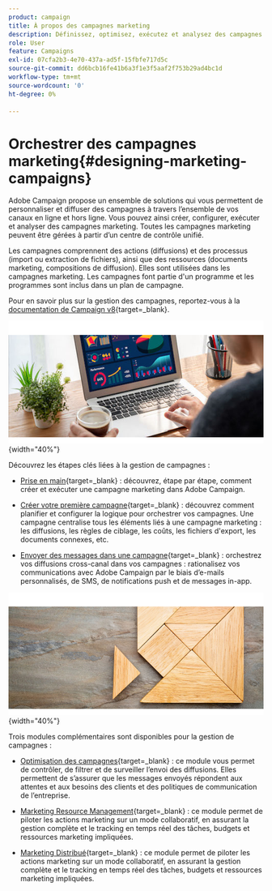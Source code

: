 ```yaml
---
product: campaign
title: À propos des campagnes marketing
description: Définissez, optimisez, exécutez et analysez des campagnes marketing.
role: User
feature: Campaigns
exl-id: 07cfa2b3-4e70-437a-ad5f-15fbfe717d5c
source-git-commit: dd6bcb16fe41b6a3f1e3f5aaf2f753b29ad4bc1d
workflow-type: tm+mt
source-wordcount: '0'
ht-degree: 0%

---
```


# Orchestrer des campagnes marketing{#designing-marketing-campaigns}

Adobe Campaign propose un ensemble de solutions qui vous permettent de personnaliser et diffuser des campagnes à travers l’ensemble de vos canaux en ligne et hors ligne. Vous pouvez ainsi créer, configurer, exécuter et analyser des campagnes marketing. Toutes les campagnes marketing peuvent être gérées à partir d’un centre de contrôle unifié.

Les campagnes comprennent des actions (diffusions) et des processus (import ou extraction de fichiers), ainsi que des ressources (documents marketing, compositions de diffusion). Elles sont utilisées dans les campagnes marketing. Les campagnes font partie d&#39;un programme et les programmes sont inclus dans un plan de campagne.

Pour en savoir plus sur la gestion des campagnes, reportez-vous à la [documentation de Campaign v8](https://experienceleague.adobe.com/docs/campaign/campaign-v8/campaigns/campaigns.html?lang=fr){target=_blank}.

![](assets/do-not-localize/campaign.jpg){width="40%"}

Découvrez les étapes clés liées à la gestion de campagnes :

* [Prise en main](https://experienceleague.adobe.com/docs/campaign/automation/campaign-orchestration/set-up-campaigns.html?lang=fr){target=_blank} : découvrez, étape par étape, comment créer et exécuter une campagne marketing dans Adobe Campaign.

* [Créer votre première campagne](https://experienceleague.adobe.com/docs/campaign/automation/campaign-orchestration/marketing-campaign-create.html?lang=fr){target=_blank} : découvrez comment planifier et configurer la logique pour orchestrer vos campagnes. Une campagne centralise tous les éléments liés à une campagne marketing : les diffusions, les règles de ciblage, les coûts, les fichiers d&#39;export, les documents connexes, etc.

* [Envoyer des messages dans une campagne](https://experienceleague.adobe.com/docs/campaign/automation/campaign-orchestration/marketing-campaign-deliveries.html?lang=fr){target=_blank} : orchestrez vos diffusions cross-canal dans vos campagnes : rationalisez vos communications avec Adobe Campaign par le biais d’e-mails personnalisés, de SMS, de notifications push et de messages in-app.

![](assets/do-not-localize/add-on.jpg){width="40%"}

Trois modules complémentaires sont disponibles pour la gestion de campagnes :

* [Optimisation des campagnes](https://experienceleague.adobe.com/docs/campaign/automation/campaign-optimization/campaign-typologies.html?lang=fr){target=_blank} : ce module vous permet de contrôler, de filtrer et de surveiller l’envoi des diffusions. Elles permettent de s’assurer que les messages envoyés répondent aux attentes et aux besoins des clients et des politiques de communication de l’entreprise.

* [Marketing Resource Management](https://experienceleague.adobe.com/docs/campaign/automation/mrm/about-marketing-resource-management.html?lang=fr){target=_blank} : ce module permet de piloter les actions marketing sur un mode collaboratif, en assurant la gestion complète et le tracking en temps réel des tâches, budgets et ressources marketing impliquées.

* [Marketing Distribué](https://experienceleague.adobe.com/docs/campaign/automation/distributed-marketing/about-distributed-marketing.html?lang=fr){target=_blank} : ce module permet de piloter les actions marketing sur un mode collaboratif, en assurant la gestion complète et le tracking en temps réel des tâches, budgets et ressources marketing impliquées.

<!--

Adobe Campaign lets you define, optimize, execute and analyze communications and marketing campaigns. Adobe Campaign acts like a unified order and execution center for marketing strategies. For more on this, refer to [Access campaigns](../../distributed/using/accessing-campaigns.md) and [Create marketing campaigns](../../campaign/using/setting-up-marketing-campaigns.md).

In addition, the **Marketing Resource Management (MRM)** module lets you control marketing actions in a collaborative mode by providing complete management and real-time tracking of the tasks, budgets and marketing resources involved. The Marketing Resource Management lets you optimize and regulate the management of internal and external processes, resources and marketing campaigns, as well as third party relations (agencies, printers, etc.). For more on this, refer to [this section](../../mrm/using/about-marketing-resource-management.md).

>[!NOTE]
>
>For more on the Adobe Campaign core functionalities, refer t [this section](../../platform/using/about-adobe-campaign-classic.md) section.  
>Capabilities related to population targeting, message personalization and message delivery on the various channels are detailed in [this section](../../delivery/using/steps-about-delivery-creation-steps.md).

![](assets/do-not-localize/how-to-video.png) [Discover marketing campaigns keys concepts in video](#video)

## Core concepts {#core-concepts}

The following concepts need to be known in the context of Campaign:

* **Campaign**

  A campaign centralizes all the elements related to a marketing campaign: deliveries, targeting rules, costs, export files, related documents, etc. Each campaign is attached to a program.

  For more on this, refer to [Adding a campaign](../../campaign/using/setting-up-marketing-campaigns.md#adding-a-campaign).

* **Program**

  A program lets you define marketing actions for a calendar period: launch, canvassing, loyalty, etc. Each program contains campaigns linked to a calendar, which provides an overall view.

* **Plan**

  The marketing plan can contain multiple programs. It is linked to a calendar period, has an allocated budget and can also be linked up to documents and objectives.

  For more on this, refer to [Campaign calendar](../../campaign/using/accessing-marketing-campaigns.md#campaign-calendar).

* **Workflow**

  A campaign workflow contains the same activities as for all workflows but is specific to the campaign. It enables you to create and configure deliveries for all available channels.

  For more on this, refer to [this section](../../campaign/using/marketing-campaign-deliveries.md#building-the-main-target-in-a-workflow).

* **Objectives**

  Within the campaign, program or plan, you can state a list of objectives. These are quantified values to be reached. At the end of the campaign, program or plan, the MRM module lets you compare the objectives and results in dedicated reports.

* **Delivery outline**

  A delivery outline is a structured description of a delivery. Every delivery can refer to a delivery outline which contains, for example, the related offers, documents to be attached, or a link to stores. An offer can be referenced in the delivery according to the delivery outline selected.

  For more on this, refer to [this section](../../campaign/using/marketing-campaign-deliveries.md#associating-and-structuring-resources-linked-via-a-delivery-outline).

## Tutorial {#video}

This video presents the key concepts of marketing campaigns.

>[!VIDEO](https://video.tv.adobe.com/v/35131?quality=12)

Additional Campaign Classic how-to videos are available [here](https://experienceleague.adobe.com/docs/campaign-classic-learn/tutorials/overview.html).

-->